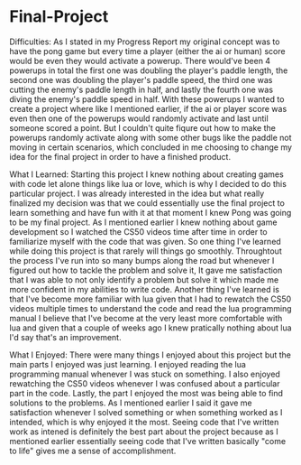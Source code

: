 # Final-Project

Difficulties:
As I stated in my Progress Report my original concept was to have the pong game but every time a player (either the ai or human) score would be even they would activate
a powerup. There would've been 4 powerups in total the first one was doubling the player's paddle length, the second one was doubling the player's paddle speed, the
third one was cutting the enemy's paddle length in half, and lastly the fourth one was diving the enemy's paddle speed in half. With these powerups I wanted to create a 
project where like I mentioned earlier, if the ai or player score was even then one of the powerups would randomly activate and last until someone scored a point.
But I couldn't quite fiqure out how to make the powerups randomly activate along with some other bugs like the paddle not moving in certain scenarios, which concluded in
me choosing to change my idea for the final project in order to have a finished product.

What I Learned:
Starting this project I knew nothing about creating games with code let alone things like lua or love, which is why I decided to do this particular project. I was
already interested in the idea but what really finalized my decision was that we could essentially use the final project to learn something and have fun with it at that 
moment I knew Pong was going to be my final project. As I mentioned earlier I knew nothing about game development so I watched the CS50 videos time after time in order 
to familiarize myself with the code that was given. So one thing I've learned while doing this project is that rarely will things go smoothly. Throughtout the process 
I've run into so many bumps along the road but whenever I figured out how to tackle the problem and solve it, It gave me satisfaction that I was able to not only 
identify a problem but solve it which made me more confident in my abilities to write code. Another thing I've learned is that I've become more familiar with lua given 
that I had to rewatch the CS50 videos multiple times to understand the code and read the lua programming manual I believe that I've become at the very least more 
comfortable with lua and given that a couple of weeks ago I knew pratically nothing about lua I'd say that's an improvement.

What I Enjoyed:
There were many things I enjoyed about this project but the main parts I enjoyed was just learning. I enjoyed reading the lua programming manual whenever I was stuck on 
something. I also enjoyed rewatching the CS50 videos whenever I was confused about a particular part in the code. Lastly, the part I enjoyed the most was being able to 
find solutions to the problems. As I mentioned earlier I said it gave me satisfaction whenever I solved something or when something worked as I intended, which is why 
enjoyed it the most. Seeing code that I've written work as intened is definitely the best part about the project because as I mentioned earlier essentially seeing code 
that I've written basically "come to life" gives me a sense of accomplishment.
